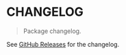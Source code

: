 # CHANGELOG

> Package changelog.

See [GitHub Releases](https://github.com/stdlib-js/constants-complex128-zero/releases) for the changelog.